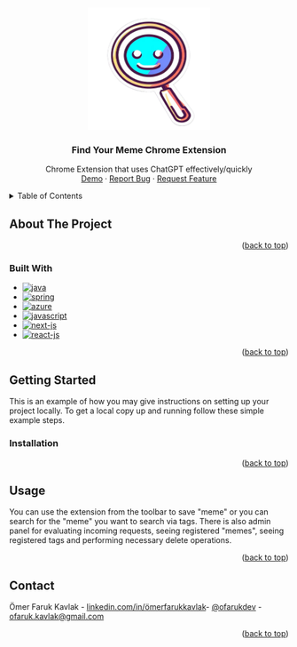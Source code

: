 <a name="readme-top"></a>

<!-- PROJECT LOGO -->
<br />
<div align="center">
  <a>
    <img src="https://github.com/farukkavlak/Find-Your-Meme-Chrome-Extension/blob/main/extension/logo2.png" alt="Logo" width="220" height="220">
  </a>

<h3 align="center">Find Your Meme Chrome Extension</h3>

  <p align="center">
    Chrome Extension that uses ChatGPT effectively/quickly
    <br>
    <a href="#usage">Demo</a>
    ·
    <a href="https://github.com/farukkavlak/Vocab-Learning-Chrome-Extension/issues">Report Bug</a>
    ·
    <a href="https://github.com/farukkavlak/Vocab-Learning-Chrome-Extension/issues">Request Feature</a>
  </p>
</div>



<!-- TABLE OF CONTENTS -->
<details>
  <summary>Table of Contents</summary>
  <ol>
    <li>
      <a href="#about-the-project">About The Project</a>
      <ul>
        <li><a href="#built-with">Built With</a></li>
      </ul>
    </li>
    <li>
      <a href="#getting-started">Getting Started</a>
      <ul>
        <li><a href="#installation">Installation</a></li>
      </ul>
    </li>
    <li><a href="#usage">Usage</a></li>
    <li><a href="#contact">Contact</a></li>
  </ol>
</details>



<!-- ABOUT THE PROJECT -->
## About The Project

<p align="right">(<a href="#readme-top">back to top</a>)</p>



### Built With
* [![java][java]][java]
* [![spring][spring]][spring]
* [![azure][azure]][azure]
* [![javascript][javascript]][javascript]
* [![next-js][next-js]][next-js]
* [![react-js][react-js]][react-js]

<p align="right">(<a href="#readme-top">back to top</a>)</p>



<!-- GETTING STARTED -->
## Getting Started

This is an example of how you may give instructions on setting up your project locally.
To get a local copy up and running follow these simple example steps.

### Installation

<p align="right">(<a href="#readme-top">back to top</a>)</p>



<!-- USAGE EXAMPLES -->
## Usage
You can use the extension from the toolbar to save "meme" or you can search for the "meme" you want to search via tags.
There is also admin panel for evaluating incoming requests, seeing registered "memes", seeing registered tags and performing necessary delete operations.


<p align="right">(<a href="#readme-top">back to top</a>)</p>



<!-- CONTACT -->
## Contact

Ömer Faruk Kavlak -  [linkedin.com/in/ömerfarukkavlak](https://www.linkedin.com/in/ömerfarukkavlak/)- [@ofarukdev](https://twitter.com/ofarukdev) - ofaruk.kavlak@gmail.com


<p align="right">(<a href="#readme-top">back to top</a>)</p>



<!-- MARKDOWN LINKS & IMAGES -->
<!-- https://www.markdownguide.org/basic-syntax/#reference-style-links -->
[java]:https://img.shields.io/badge/java-%23ED8B00.svg?style=for-the-badge&logo=openjdk&logoColor=white
[javascript]: https://img.shields.io/badge/JavaScript-F7DF1E?style=for-the-badge&logo=javascript&logoColor=black
[node-js]: https://img.shields.io/badge/Node.js-43853D?style=for-the-badge&logo=node.js&logoColor=white
[next-js]: https://img.shields.io/badge/next.js-000000?style=for-the-badge&logo=nextdotjs&logoColor=white
[spring]: https://img.shields.io/badge/Spring-6DB33F?style=for-the-badge&logo=spring&logoColor=white
[react-js]: https://img.shields.io/badge/-ReactJs-61DAFB?logo=react&logoColor=white&style=for-the-badge
[azure]: https://img.shields.io/badge/Microsoft_Azure-0089D6?style=for-the-badge&logo=microsoft-azure&logoColor=white
